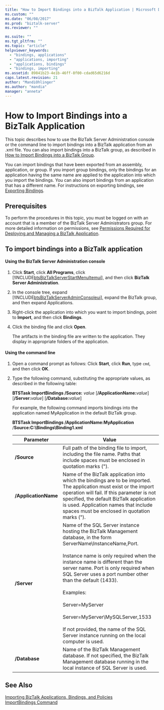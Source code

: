 ```yaml
---
title: "How to Import Bindings into a BizTalk Application | Microsoft Docs"
ms.custom: ""
ms.date: "06/08/2017"
ms.prod: "biztalk-server"
ms.reviewer: ""

ms.suite: ""
ms.tgt_pltfrm: ""
ms.topic: "article"
helpviewer_keywords: 
  - "bindings, applications"
  - "applications, importing"
  - "applications, bindings"
  - "bindings, importing"
ms.assetid: 89841b23-4e1b-46ff-8f00-cdad65d6216d
caps.latest.revision: 21
author: "MandiOhlinger"
ms.author: "mandia"
manager: "anneta"
---
```

# How to Import Bindings into a BizTalk Application
This topic describes how to use the BizTalk Server Administration console or the command line to import bindings into a BizTalk application from an .xml file. You can also import bindings into a BizTalk group, as described in [How to Import Bindings into a BizTalk Group](../core/how-to-import-bindings-into-a-biztalk-group.md).  
  
 You can import bindings that have been exported from an assembly, application, or group. If you import group bindings, only the bindings for an application having the same name are applied to the application into which you import the bindings. You can also import bindings from an application that has a different name. For instructions on exporting bindings, see [Exporting Bindings](../core/exporting-bindings6.md).  
  
## Prerequisites  
 To perform the procedures in this topic, you must be logged on with an account that is a member of the BizTalk Server Administrators group. For more detailed information on permissions, see [Permissions Required for Deploying and Managing a BizTalk Application](../core/permissions-required-for-deploying-and-managing-a-biztalk-application.md).  
  
## To import bindings into a BizTalk application  
  
#### Using the BizTalk Server Administration console  
  
1. Click **Start**, click **All Programs**, click [!INCLUDE[btsBizTalkServerStartMenuItemui](../includes/btsbiztalkserverstartmenuitemui-md.md)], and then click **BizTalk Server Administration**.  
  
2. In the console tree, expand [!INCLUDE[btsBizTalkServerAdminConsoleui](../includes/btsbiztalkserveradminconsoleui-md.md)], expand the BizTalk group, and then expand Applications.  
  
3. Right-click the application into which you want to import bindings, point to **Import**, and then click **Bindings**.  
  
4. Click the binding file and click **Open**.  
  
    The artifacts in the binding file are written to the application. They display in appropriate folders of the application.  
  
#### Using the command line  
  
1. Open a command prompt as follows: Click **Start**, click **Run**, type `cmd`, and then click **OK**.  
  
2. Type the following command, substituting the appropriate values, as described in the following table:  
  
    **BTSTask ImportBindings /Source:** *value* [**/ApplicationName:**<em>value</em>] [**/Server:**<em>value</em>] [**/Database:**<em>value</em>]  
  
    For example, the following command imports bindings into the application named MyApplication in the default BizTalk group.  
  
    **BTSTask ImportBindings /ApplicationName:MyApplication** /**Source:C:\Bindings\Binding1.xml**  
  
   |Parameter|Value|  
   |---------------|-----------|  
   |**/Source**|Full path of the binding file to import, including the file name. Paths that include spaces must be enclosed in quotation marks (").|  
   |**/ApplicationName**|Name of the BizTalk application into which the bindings are to be imported. The application must exist or the import operation will fail. If this parameter is not specified, the default BizTalk application is used. Application names that include spaces must be enclosed in quotation marks (").|  
   |**/Server**|Name of the SQL Server instance hosting the BizTalk Management database, in the form ServerName\InstanceName,Port.<br /><br /> Instance name is only required when the instance name is different than the server name. Port is only required when SQL Server uses a port number other than the default (1433).<br /><br /> Examples:<br /><br /> Server=MyServer<br /><br /> Server=MyServer\MySQLServer,1533<br /><br /> If not provided, the name of the SQL Server instance running on the local computer is used.|  
   |**/Database**|Name of the BizTalk Management database. If not specified, the BizTalk Management database running in the local instance of SQL Server is used.|  
  
## See Also  
 [Importing BizTalk Applications, Bindings, and Policies](../core/importing-biztalk-applications-bindings-and-policies.md)   
 [ImportBindings Command](../core/importbindings-command.md)
